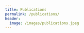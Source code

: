 ```yaml
---
title: Publications
permalink: /publications/
header:
  image: /images/publications.jpeg
--- 
```


<div id="biblio"></div>
<script>
var xmlhttp = new XMLHttpRequest();
xmlhttp.onreadystatechange = function() {
if (this.readyState == 4 && this.status == 200) {
var myObj = JSON.parse(this.responseText);
for (i = 0; i < myObj.length; i++) {
var item = document.createElement("p");

var title = document.createElement("font");
title.style.fontStyle = 'italic';
title.style.fontWeight = 'bold';
title.innerHTML = myObj[i].data.title;

var authors = "";
if (myObj[i].data.creators.length != 1) {
var j;
var authordata = myObj[i].data.creators;
authors = "with ";
for (j = 0; j < authordata.length; j++) {
if (!authordata[j].firstName.includes("Dino")) {
if (authordata.length > 2) {
if (j >= authordata.length - 2) authors = authors + " and ";
}
authors = authors + " " + authordata[j].firstName + " " + authordata[j].lastName;
if (j < authordata.length - 3) authors = authors + ",";
}

if (j == authordata.length - 1) authors = authors + ", ";
}
}

var secondline = document.createElement("span");
var authornode = document.createTextNode(authors);
// var year=document.createElement("font");
// year.style.fontWeight='bold';
// year.innerHTML=myObj[i].data.date+" ";
// item.appendChild(year);
item.appendChild(title);
if (myObj[i].data.DOI != "") {
var doiurl = document.createElement("a");
doiurl.href = "https://doi.org/" + myObj[i].data.DOI;
doiurl.innerHTML = "DOI";
item.appendChild(document.createTextNode('\xa0'))
item.appendChild(doiurl);
}
if (myObj[i].data.extra.includes("arxiv:")) {
var arxiv = document.createElement("a");
var arxivlink = myObj[i].data.extra.match(/arxiv:([^ ]+).*/)
arxiv.href = arxivlink[1];
arxiv.innerHTML = "arXiv";
item.appendChild(document.createTextNode('\xa0'))
item.appendChild(arxiv);
}
item.appendChild(document.createElement("br"));
secondline.appendChild(authornode);
if (myObj[i].data.itemType == "conferencePaper") {
secondline.appendChild(document.createTextNode(myObj[i].data.proceedingsTitle))
secondline.appendChild(document.createTextNode(", " + myObj[i].data.series))
}
if (myObj[i].data.itemType == "journalArticle") {
secondline.appendChild(document.createTextNode(myObj[i].data.publicationTitle))
}
if (myObj[i].data.volume != "") {
secondline.appendChild(document.createTextNode(" vol. " + myObj[i].data.volume + ","))
}
secondline.appendChild(document.createTextNode(" " + myObj[i].data.pages))
secondline.appendChild(document.createTextNode(" (" + myObj[i].data.date + ")."))

item.appendChild(secondline);

document.getElementById("biblio").appendChild(item);
}
}
};
xmlhttp.open("GET", "https://api.zotero.org/groups/1553639/items?format=json&sort=date", true);
xmlhttp.send();
</script>

